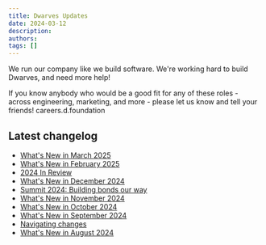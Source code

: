 ```yaml
---
title: Dwarves Updates
date: 2024-03-12
description: 
authors: 
tags: []
---
```


We run our company like we build software.
We're working hard to build Dwarves, and need more help!

If you know anybody who would be a good fit for any of these roles - across engineering, marketing, and more - please let us know and tell your friends! 
careers.d.foundation

## Latest changelog

- [What's New in March 2025](/updates/changelog/2025-whats-new-march)
- [What's New in February 2025](/updates/changelog/2025-whats-new-february)
- [2024 In Review](/updates/changelog/2024-in-review)
- [What's New in December 2024](/updates/changelog/2024-whats-new-december)
- [Summit 2024: Building bonds our way](/updates/changelog/2024-summit-building-bonds-our-way)
- [What's New in November 2024](/updates/changelog/2024-whats-new-november)
- [What's New in October 2024](/updates/changelog/2024-whats-new-oct)
- [What's New in September 2024](/updates/changelog/2024-whats-new-september)
- [Navigating changes](/updates/changelog/2024-navigating-changes)
- [What's New in August 2024](/updates/changelog/2024-whats-new-august)